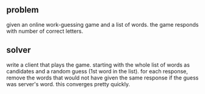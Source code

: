 ## problem
given an online work-guessing game and a list of words.
the game responds with number of correct letters.
## solver
write a client that plays the game.
starting with the whole list of words as candidates and a random guess (1st word in the list).
for each response, remove the words that would not have given the same response if the guess was server's word.
this converges pretty quickly.

